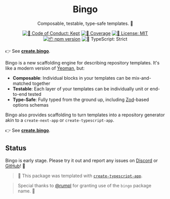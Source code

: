 <h1 align="center">Bingo</h1>

<p align="center">Composable, testable, type-safe templates. 💝</p>

<p align="center">
	<a href="https://github.com/JoshuaKGoldberg/bingo/blob/main/.github/CODE_OF_CONDUCT.md" target="_blank"><img alt="🤝 Code of Conduct: Kept" src="https://img.shields.io/badge/%F0%9F%A4%9D_code_of_conduct-kept-21bb42" /></a>
	<a href="https://codecov.io/gh/JoshuaKGoldberg/bingo" target="_blank"><img alt="🧪 Coverage" src="https://img.shields.io/codecov/c/github/JoshuaKGoldberg/bingo?label=%F0%9F%A7%AA%20coverage" /></a>
	<a href="https://github.com/JoshuaKGoldberg/bingo/blob/main/LICENSE.md" target="_blank"><img alt="📝 License: MIT" src="https://img.shields.io/badge/%F0%9F%93%9D_license-MIT-21bb42.svg"></a>
	<a href="http://npmjs.com/package/bingo"><img alt="📦 npm version" src="https://img.shields.io/npm/v/create?color=21bb42&label=%F0%9F%93%A6%20npm" /></a>
	<img alt="💪 TypeScript: Strict" src="https://img.shields.io/badge/%F0%9F%92%AA_typescript-strict-21bb42.svg" />
</p>

👉 See **[create.bingo](https://create.bingo)**.

Bingo is a new scaffolding engine for describing repository templates.
It's like a modern version of [Yeoman](https://yeoman.io), but:

- **Composable**: Individual blocks in your templates can be mix-and-matched together
- **Testable**: Each layer of your templates can be individually unit or end-to-end tested
- **Type-Safe**: Fully typed from the ground up, including [Zod](https://zod.dev)-based options schemas

Bingo also provides scaffolding to turn templates into a repository generator akin to a `create-next-app` or `create-typescript-app`.

👉 See **[create.bingo](https://create.bingo)**.

## Status

Bingo is early stage.
Please try it out and report any issues on [Discord](https://discord.gg/SFsnbpWqpU) or [GitHub](https://github.com/JoshuaKGoldberg/bingo)!
🙏

> 💙 This package was templated with [`create-typescript-app`](https://github.com/JoshuaKGoldberg/create-typescript-app).

> Special thanks to [@rumpl](https://github.com/rumpl) for granting use of the `bingo` package name. 🙏

